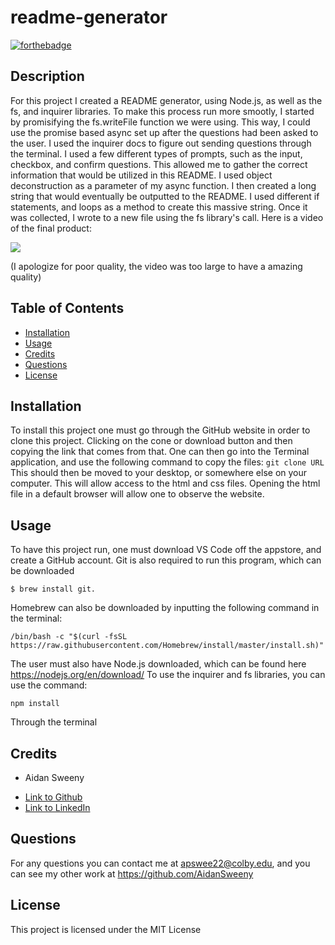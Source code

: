 # readme-generator
[![forthebadge](https://forthebadge.com/images/badges/uses-js.svg)](https://forthebadge.com)

## Description
For this project I created a README generator, using Node.js, as well as the fs, and inquirer libraries. To make this process run more smootly, I started by promisifying the fs.writeFile function we were using. This way, I could use the promise based async set up after the questions had been asked to the user. I used the inquirer docs to figure out sending questions through the terminal. I used a few different types of prompts, such as the input, checkbox, and confirm questions. This allowed me to gather the correct information that would be utilized in this README. I used object deconstruction as a parameter of my async function. I then created a long string that would eventually be outputted to the README. I used different if statements, and loops as a method to create this massive string. Once it was collected, I wrote to a new file using the fs library's call. Here is a video of the final product:

![](readme.gif)

(I apologize for poor quality, the video was too large to have a amazing quality)
## Table of Contents
* [Installation](#installation)
* [Usage](#usage)
* [Credits](#credits)
* [Questions](#questions)
* [License](#license)

## Installation
To install this project one must go through the GitHub website in order to clone this project. Clicking on the cone or download button and then copying the link that comes from that. One can then go into the Terminal application, and use the following command to copy the files:
`
git clone URL
`
This should then be moved to your desktop, or somewhere else on your computer. This will allow access to the html and css files. Opening the html file in a default browser will allow one to observe the website.

## Usage
To have this project run, one must download VS Code off the appstore, and create a GitHub account. Git is also required to run this program, which can be downloaded 

```
$ brew install git. 
```
Homebrew can also be downloaded by inputting the following command in the terminal:
```
/bin/bash -c "$(curl -fsSL https://raw.githubusercontent.com/Homebrew/install/master/install.sh)"
```
The user must also have Node.js downloaded, which can be found here https://nodejs.org/en/download/
To use the inquirer and fs libraries, you can use the command: 
```
npm install
```
Through the terminal

## Credits
* Aidan Sweeny
 - [Link to Github](https://github.com/AidanSweeny)
 - [Link to LinkedIn](https://www.linkedin.com/in/aidan-sweeny-81075030/)

## Questions
For any questions you can contact me at apswee22@colby.edu, and you can see my other work at https://github.com/AidanSweeny

## License
This project is licensed under the MIT License
